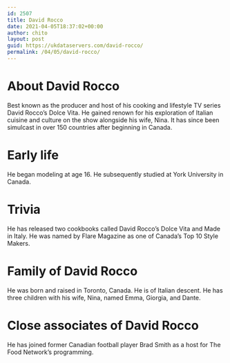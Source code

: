 ```yaml
---
id: 2507
title: David Rocco
date: 2021-04-05T18:37:02+00:00
author: chito
layout: post
guid: https://ukdataservers.com/david-rocco/
permalink: /04/05/david-rocco/
---
```




  
  
#  About David Rocco
                  
                  
                  
Best known as the producer and host of his cooking and lifestyle TV series David Rocco&#8217;s Dolce Vita. He gained renown for his exploration of Italian cuisine and culture on the show alongside his wife, Nina. It has since been simulcast in over 150 countries after beginning in Canada.
                  
                
                
                
# Early life
                  
                  
                  
He began modeling at age 16. He subsequently studied at York University in Canada.
                  
                
                
                
# Trivia
                  
                  
                  
He has released two cookbooks called David Rocco&#8217;s Dolce Vita and Made in Italy. He was named by Flare Magazine as one of Canada&#8217;s Top 10 Style Makers.
                  
                
                
                
# Family of David Rocco
                  
                  
                  
He was born and raised in Toronto, Canada. He is of Italian descent. He has three children with his wife, Nina, named Emma, Giorgia, and Dante.
                  
                
                
                
# Close associates of David Rocco
                  
                  
                  
He has joined former Canadian football player Brad Smith as a host for The Food Network&#8217;s programming.
                  
                
              
            
          
          
          
    
    
  
